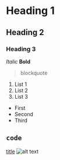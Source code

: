 # Heading 1
## Heading 2
### Heading 3

*Italic*
**Bold**

>blockquote

1. List 1
2. List 2
3. List 3

- First
- Second 
- Third

`code`
---

[title](https://www.example.com)
![alt text](image.jpg)
